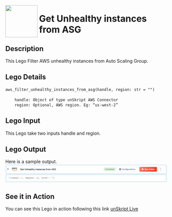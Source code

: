 [<img align="left" src="https://unskript.com/assets/favicon.png" width="100" height="100" style="padding-right: 5px">](https://unskript.com/assets/favicon.png) 
<h1>Get Unhealthy instances from ASG </h1>

## Description
This Lego Filter AWS unhealthy instances from Auto Scaling Group.


## Lego Details

    aws_filter_unhealthy_instances_from_asg(handle, region: str = "")

        handle: Object of type unSkript AWS Connector
        region: Optional, AWS region. Eg: “us-west-2”

## Lego Input
This Lego take two inputs handle and region. 

## Lego Output
Here is a sample output.
<img src="./1.png">

## See it in Action

You can see this Lego in action following this link [unSkript Live](https://us.app.unskript.io)